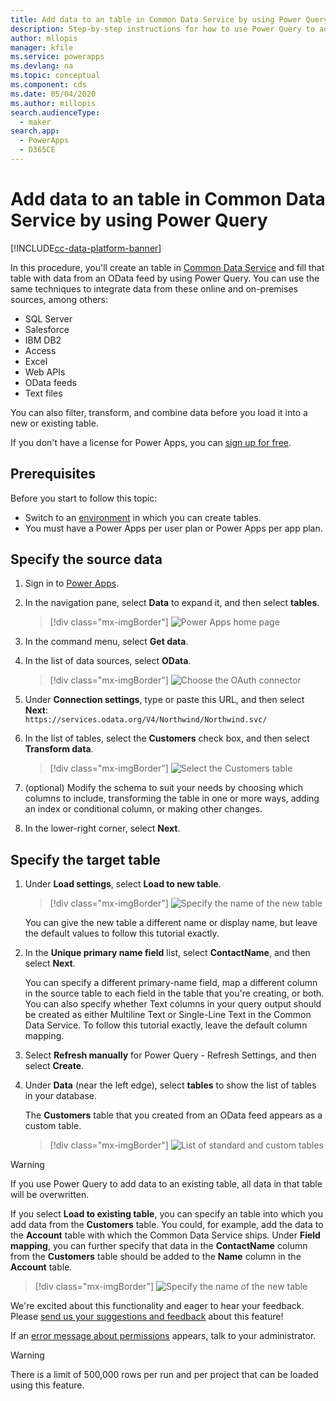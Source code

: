 ```yaml
---
title: Add data to an table in Common Data Service by using Power Query | Microsoft Docs
description: Step-by-step instructions for how to use Power Query to add data to a new or existing table in Common Data Service from another data source.
author: mllopis
manager: kfile
ms.service: powerapps
ms.devlang: na
ms.topic: conceptual
ms.component: cds
ms.date: 05/04/2020
ms.author: millopis
search.audienceType: 
  - maker
search.app: 
  - PowerApps
  - D365CE
---
```


# Add data to an table in Common Data Service by using Power Query
[!INCLUDE[cc-data-platform-banner](../../includes/cc-data-platform-banner.md)]

In this procedure, you'll create an table in [Common Data Service](data-platform-intro.md) and fill that table with data from an OData feed by using Power Query. You can use the same techniques to integrate data from these online and on-premises sources, among others:

* SQL Server
* Salesforce
* IBM DB2
* Access
* Excel
* Web APIs
* OData feeds
* Text files

You can also filter, transform, and combine data before you load it into a new or existing table.

If you don't have a license for Power Apps, you can [sign up for free](../signup-for-powerapps.md).

## Prerequisites
Before you start to follow this topic:
- Switch to an [environment](../canvas-apps/working-with-environments.md) in which you can create tables.
- You must have a Power Apps per user plan or Power Apps per app plan.

## Specify the source data

1. Sign in to [Power Apps](https://make.powerapps.com/?utm_source=padocs&utm_medium=linkinadoc&utm_campaign=referralsfromdoc).

1. In the navigation pane, select **Data** to expand it, and then select **tables**. 

    > [!div class="mx-imgBorder"] 
    > ![Power Apps home page](./media/data-platform-cds-newtable-pq/tables-get-data.png)

1. In the command menu, select **Get data**.

1. In the list of data sources, select **OData**.

    > [!div class="mx-imgBorder"] 
    > ![Choose the OAuth connector](./media/data-platform-cds-newtable-pq/choose-odata.png)

1. Under **Connection settings**, type or paste this URL, and then select **Next**:<br>
`https://services.odata.org/V4/Northwind/Northwind.svc/`

1. In the list of tables, select the **Customers** check box, and then select **Transform data**.

    > [!div class="mx-imgBorder"] 
    > ![Select the Customers table](./media/data-platform-cds-newtable-pq/select-table.png)

1. (optional) Modify the schema to suit your needs by choosing which columns to include, transforming the table in one or more ways, adding an index or conditional column, or making other changes.

1. In the lower-right corner, select **Next**.

## Specify the target table
1. Under **Load settings**, select **Load to new table**.

    > [!div class="mx-imgBorder"] 
    > ![Specify the name of the new table](./media/data-platform-cds-newtable-pq/new-table-name.png)

    You can give the new table a different name or display name, but leave the default values to follow this tutorial exactly.

1. In the **Unique primary name field** list, select **ContactName**, and then select **Next**.

    You can specify a different primary-name field, map a different column in the source table to each field in the table that you're creating, or both. You can also specify whether Text columns in your query output should be created as either Multiline Text or Single-Line Text in the Common Data Service. To follow this tutorial exactly, leave the default column mapping.

1. Select **Refresh manually** for Power Query - Refresh Settings, and then select **Create**.

1. Under **Data** (near the left edge), select **tables** to show the list of tables in your database.

    The **Customers** table that you created from an OData feed appears as a custom table.

    > [!div class="mx-imgBorder"] 
    > ![List of standard and custom tables](./media/data-platform-cds-newtable-pq/table-list.png)

> [!WARNING]
> If you use Power Query to add data to an existing table, all data in that table will be overwritten.

If you select **Load to existing table**, you can specify an table into which you add data from the **Customers** table. You could, for example, add the data to the **Account** table with which the Common Data Service ships. Under **Field mapping**, you can further specify that data in the **ContactName** column from the **Customers** table should be added to the **Name** column in the **Account** table.

  > [!div class="mx-imgBorder"] 
  > ![Specify the name of the new table](./media/data-platform-cds-newtable-pq/existing-table.png)

We're excited about this functionality and eager to hear your feedback. Please [send us your suggestions and feedback](https://powerusers.microsoft.com/t5/PowerApps-Community/ct-p/PowerApps1) about this feature!

If an [error message about permissions](data-platform-cds-newtable-troubleshooting-mashup.md) appears, talk to your administrator.

> [!WARNING]
> There is a limit of 500,000 rows per run and per project that can be loaded using this feature.
